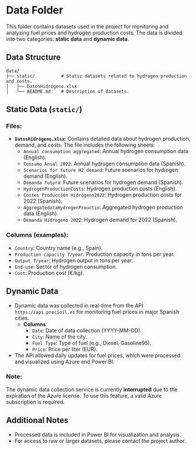 # Data Folder

This folder contains datasets used in the project for monitoring and analyzing fuel prices and hydrogen production costs. 
The data is divided into two categories: **static data** and **dynamic data**.

## Data Structure
```
data/
├── static/          # Static datasets related to hydrogen production and costs.
│   ├── DatosHidrógeno.xlsx
│   └── README.md    # Description of datasets.
```

## Static Data (`static/`)
### Files:
- **`DatosHidrógeno.xlsx`**: Contains detailed data about hydrogen production, demand, and costs. The file includes the following sheets:
  - `Annual consumption aggregated`: Annual hydrogen consumption data (English).
  - `Consumo Anual 2022`: Annual hydrogen consumption data (Spanish).
  - `Scenarios for future H2 demand`: Future scenarios for hydrogen demand (English).
  - `Demanda futura`: Future scenarios for hydrogen demand (Spanish).
  - `HydrogenProductionCosts`: Hydrogen production costs (English).
  - `Costes Producción Hidrógeno2022`: Hydrogen production costs for 2022 (Spanish).
  - `AggregatedataHydrogenProuctio`: Aggregated hydrogen production data (English).
  - `Demanda Hidrogeno 2022`: Hydrogen demand for 2022 (Spanish).

### Columns (examples):
- `Country`: Country name (e.g., Spain).
- `Production capacity T/year`: Production capacity in tons per year.
- `Output T/year`: Hydrogen output in tons per year.
- `End-use`: Sector of hydrogen consumption.
- `Cost`: Production cost (€/kg).

## Dynamic Data
- Dynamic data was collected in real-time from the API `https://api.precioil.es` for monitoring fuel prices in major Spanish cities.
  - **Columns**:
    - `Date`: Date of data collection (YYYY-MM-DD).
    - `City`: Name of the city.
    - `Fuel Type`: Type of fuel (e.g., Diesel, Gasoline95).
    - `Price`: Price per liter (EUR).
- The API allowed daily updates for fuel prices, which were processed and visualized using Azure and Power BI.

### Note:
The dynamic data collection service is currently **interrupted** due to the expiration of the Azure license. To use this feature, a valid Azure subscription is required.

## Additional Notes
- Processed data is included in Power BI for visualization and analysis.
- For access to raw or larger datasets, please contact the project author.
